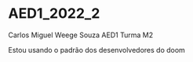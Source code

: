 # AED1_2022_2

Carlos Miguel Weege Souza AED1 Turma M2


Estou usando o padrão dos desenvolvedores do doom
